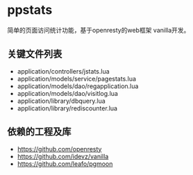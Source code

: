 # ppstats

简单的页面访问统计功能，基于openresty的web框架 vanilla开发。

## 关键文件列表

* application/controllers/jstats.lua
* application/models/service/pagestats.lua
* application/models/dao/regapplication.lua
* application/models/dao/visitlog.lua
* application/library/dbquery.lua
* application/library/rediscounter.lua


## 依赖的工程及库

* https://github.com/openresty
* https://github.com/idevz/vanilla
* https://github.com/leafo/pgmoon

